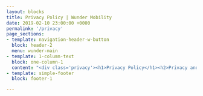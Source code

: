 ```yaml
---
layout: blocks
title: Privacy Policy | Wunder Mobility
date: 2019-02-10 23:00:00 +0000
permalink: '/privacy'
page_sections:
- template: navigation-header-w-button
  block: header-2
  menu: wunder-main
- template: 1-column-text
  block: one-column-1
  content: "<div class='privacy'><h1>Privacy Policy</h1><h2>Privacy and Data Protection Policy</h2><h2>1. General</h2><p>1.1 WunderCar Mobility Solutions GmbH ('Wunder', “we” or “us”) take the privacy of your information very seriously. Our Privacy Policy is designed to tell you about our practices regarding the collection, use and disclosure of information that you may provide via the www.wunder.org website and other associated partner websites, microsites and sub-sites (the “Site”) and the Wunder mobile app.</p><p>1.2 By using this Site or any services we offer, you are consenting to the collection, use, and disclosure of that information about you in accordance with, and are agreeing to be bound by, this Privacy Policy.</p><h2>2. Ways that we collect information</h2><p>2.1 We may collect and process the following personal information or data (information that can be uniquely identified with you) about you:</p><p>2.1.1 Certain information required to register with the Site or to access other services provided by us, including your name, address, date of birth and if you are a Driver certain information about your vehicle etc.;</p><p>2.1.2 Your e-mail address and a password;</p><p>2.1.3 A mobile phone number;</p><p>2.1.4 A record of any correspondence between you and us;</p><p>2.1.5 A record of any bookings you have made or trips you have placed with or through the Site;</p><p>2.1.6 Your replies to any surveys or questionnaires that we may use for research purposes;</p><p>2.1.7 Details of accounting or financial transactions including transactions carried out through the Site or otherwise. This may include information such as your credit card, debit card or bank account details, details of Trips (as described in our Conditions) you have booked or offered through the Site;</p><p>2.1.8 Details of your visits to the Site and the resources that you access;</p><p>2.1.9 Information we may require from you when you report a problem with the Site.</p><p>2.2 We only collect such information when you choose to supply it to us. You do not have to supply any personal information to us but you may not be able to take advantage of all the services we offer without doing so.</p><p>2.3 Information is also gathered without you actively providing it, through the use of various technologies and methods such as Internet Protocol (IP) addresses and cookies. These methods do not collect or store personal information.</p><p>2.4 An IP address is a number assigned to your computer by your Internet Service Provider (ISP), so you can access the Internet. It is generally considered to be non-personally identifiable information, because in most cases an IP address can only be traced back to your ISP or the large company or organisation that provides your internet access (such as your employer if you are at work).</p><p>2.5 We use your IP address to diagnose problems with our server, report aggregate information, and determine the fastest route for your computer to use in connecting to our site, and to administer and improve the site.</p><p></p><h2>3. Use</h2><p>3.1 We may use this information to:</p><p>3.1.1 ensure that the content of the Site is presented in the most effective manner for you and for your computer and customise the Site to your preferences;</p><p>3.1.2 assist in making general improvements to the Site;</p><p>3.1.3 carry out and administer any obligations arising from any agreements entered into between you and us;</p><p>3.1.4 allow you to participate in features of the Site and other services;</p><p>3.1.5 contact you and notify you about changes to the Site or the services we offer (except where you have asked us not to do this);</p><p>3.1.6 collect payments from you;</p><p>3.1.7 analyse how users are making use of the Site and for internal marketing and research purposes.</p><p>3.2 We will not resell your information to any third party nor use it for any third party marketing.</p><h2>4. Sharing your information</h2><p>4.1 If we charge you any fees or collect any money from you in relation to any services on the Site, credit or debit card payments will be collected by our payment processor.</p><p>4.2 In order for payments to be processed you may need to provide some necessary details to our payment processor. We will tell you about this at the point we collect that information.</p><p>4.3 We do not disclose any information you provide via the Site to any third parties except:</p><p>4.3.1 As part of our booking process and in order to provide our services information may be passed to a Passenger (if you are a Driver) or to a Driver (if you are a Passenger).</p><p>4.3.2 If we are under a duty to disclose or share your personal data in order to comply with any legal obligation (for example, if required to do so by a court order or for the purposes of prevention of fraud or other crime);</p><p>4.3.3 in order to enforce any terms of use that apply to any of the Site, or to enforce any other terms and conditions or agreements for our Services that may apply;</p><p>4.3.4 we may share information with our international partner websites where you have made a booking through the Site with a user of our partner websites or where you have used the Site to interact with a third party;</p><p>4.3.5 we may transfer your personal information to a third party as part of a sale of some or all of our business and assets to any third party or as part of any business restructuring or reorganization, but we will take consent prior to such transfer;</p><p>4.3.6 to protect the rights, property, or safety of Wunder, the Site’s users, or any other third parties. This includes exchanging information with other companies and organizations for the purposes of fraud protection and credit risk reduction.</p><p>4.4 Other than as set out above, we shall not disclose any of your personal information unless you give us permission to do so.</p><h2 id='cookies'>5. Cookies</h2><p>5.1 A cookie is a piece of data stored locally on your computer and contains information about your activities on the Internet. The information in a cookie does not contain any personally identifiable information you submit to our site.</p><p>5.2 On the Site, we use cookies to track users' progress through the Site, allowing us to make improvements based on usage data. We also use cookies if you log in to one of our online services to enable you to remain logged in to that service. A cookie helps you get the best out of the Site and helps us to provide you with a more customized service.</p><p>5.3 Once you close your browser, our access to the cookie terminates. You have the ability to accept or decline cookies. Most web browsers automatically accept cookies, but you can usually modify your browser setting to decline cookies if you prefer. To change your browser settings you should go to your advanced preferences.</p><p>5.4 We are required to obtain your consent to use cookies. If you continue to use the Site having seen the notice then we assume you are happy for us to use the cookies described above.</p><p>5.5 If you choose not to accept the cookies, this will not affect your access to the majority of information available on the Site. However, you will not be able to make full use of our online services.</p><h2>6. Access to and correction of personal information</h2><p>6.1 We will take all reasonable steps in accordance with our legal obligations to update or correct personally identifiable information in our possession that you submit via this Site.</p><p>6.2 You have the right to access information held about you. Your right of access can be exercised in accordance with local laws. If you wish to see details of any personal information that we hold about you please contact us by way of our contact page.</p><p>6.3 We take all appropriate steps to protect your personally identifiable information as you transmit your information from your computer to our Site and to protect such information for loss, misuse, and unauthorized access, disclosure, alteration, or destruction. We use leading technologies and encryption software to safeguard your data, and operate strict security standards to prevent any unauthorized access to it.</p><p>6.4 Where you use passwords, usernames, or other special access features on this site, you also have a responsibility to take reasonable steps to safeguard them.</p><h2>7. Other websites, Cookies of third party providers and tracking</h2><p>7.1 This Site contains links and references to other websites. Please be aware that this Privacy Policy does not apply to those websites.</p><p>7.2 We cannot be responsible for the privacy policies and practices of sites that are not operated by us, even if you access them via the Site. We recommend that you check the policy of each site you visit and contact its owner or operator if you have any concerns or questions.</p><p>7.3 In addition, if you came to this Site via a third party site, we cannot be responsible for the privacy policies and practices of the owners or operators of that third party site and recommend that you check the policy of that third party site and contact its owner or operator if you have any concerns or questions. </p><p>7.4 Google Analytics: This website uses Google Analytics, a web analytics service provided by Google, Inc. (“Google”). Google Analytics uses cookies, text files stored on your computer, to help the website analyze how users use the site. The information generated by the cookie about your use of the website (including your IP address) will be transmitted to and stored by Google on servers in the United States. We use Google Analytics with the add-on “anonymizeIP()” so that the IP addresses later transmitted to Google are shortened and modified in advance on the European servers to prevent any direct references to particular persons. Google will use this information for the purpose of evaluating your use of the website, compiling reports on website activity for website operators, and providing other services relating to website activity and internet usage to the website operator. Your IP address, which has been transmitted by Google Analytics, will not be associated with any other data held by Google. You may refuse the use of cookies by selecting the appropriate settings on your browser. However, please note that if you do this, you may not be able to use all functions of this website. Furthermore, you can prohibit Google from collecting and analyzing the cookie generated data about your use of the website (including your IP address) by clicking here or downloading and installing the browser plugin available here <a href='http://tools.google.com/dlpage/gaoptout?hl=en'>http://tools.google.com/dlpage/gaoptout?hl=en</a>.</p><h2>7.5 Facebook </h2><p>Facebook Social Plugins: This website uses social plugins of the social network facebook.com, which is operated by Facebook Inc. The plugins are inserted within a visible Facebook logo or with the addition of “Facebook Social Plugin” sign. The list and the appearance of the Facebook social plugins can be found here <a href='https://developers.facebook.com/docs/plugins/'>https://developers.facebook.com/docs/plugins/</a>. By integrating the plugin, Facebook receives information that a user has accessed our website. If the user is logged into Facebook, Facebook can assign the website visit to that user’s Facebook account. When users interact with plugins like the Like button or leave a comment, the corresponding information is sent directly from your browser and stored on Facebook.<br>Purpose and scope of data collection and further processing and use of data through Facebook and the relevant rights and ways to protect the privacy your privacy as relates to Facebook can be found in Facebook’s Privacy Policy <a href='https://www.facebook.com/policy.php'>https://www.facebook.com/policy.php</a>. <br>If you have a Facebook account and do not want Facebook to collect information about your activities on this website and link such information to your account data stored on Facebook, you must log off on Facebook before visiting our website. It is also possible to block Facebook social plugins with an add-on for your browser, for example, the “Facebook Blocker”.Facebook SDK: Within our app, we use the Software Development Kit (SDK) from Facebook. The Facebook SDK is issued and administered by Facebook Inc, 1601 S. California Ave, Palo Alto, CA 94304, USA. By means of this integration, we can link various Facebook services with our app. For example, users can use the Facebook SDK to share contents of our apps on their own Facebook timeline, or to send messages to other Facebook users. Further information about Facebook SDK within iOS can be found here: <a href='https://developers.facebook.com/docs/ios'>https://developers.facebook.com/docs/ios</a>. For Android, please refer to: <a href='https://developers.facebook.com/docs/android'>https://developers.facebook.com/docs/android</a>.Facebook Login via the SDK: In order to use Facebook services within our apps, you will need to first use Facebook Login to connect with Facebook. This requires that you have an existing Facebook account or that you create a Facebook account. If you want to use your Facebook account to log in to our services, you will be guided directly in a first step to Facebook, where Facebook will ask you to sign in or register. In no event will we learn your personal login information (username and password). In a second step, you can link your Facebook profile with each service you want to register to use. You will then receive a separate notice detailing which data is transferred to us from your Facebook profile. This generally includes your “public information” on Facebook and anything you make public or make accessible to the respective application. This generally includes your name, your profile and cover picture, your gender, your networks, your username (Facebook URL) and your user identifier (Facebook ID). In order to communicate with you without going through Facebook, we also use the e-mail address you have registered with Facebook. You can check and modify the status of your connection to Facebook and the respective access privileges of our apps at any time under your Facebook profile settings (<a href='https://www.facebook.com/settings?tab=applications'>https://www.facebook.com/settings?tab=applications</a>). Here, you will also find an overview of which information in your profile is public. If you want to cancel the connection between Facebook and our apps, please log in to Facebook and make the necessary changes in your profile settings. We will then no longer be able to access information from your Facebook profile in order to serve you. <br>Facebook App Events: We use the Facebook SDK service called “Facebook App Events” to evaluate the reach of our advertising campaigns and use of Facebook SDK. Facebook merely provides us with an aggregated analysis of user behavior with our app. We also have no influence on the information that will be processed by Facebook App Events. In our app settings, you can opt out of using App Events for the given purposes. </p><p>7.6 Twitter: This website uses the Twitter Follow button. This button is offered by Twitter, Inc. The Follow button is a small button displayed on our website to help users easily follow our Twitter account. A Follow button consists of two parts: a link to a follow web intent page on Twitter.com and Twitter’s widgets JavaScript to enhance the link with Twitter’s official and easily recognizable Follow button. More information can be found in Twitter’s Privacy Policy. <a href='https://twitter.com/privacy?lang=en'>https://twitter.com/privacy?lang=en</a> </p><p>7.7 LinkedIn: This website uses the LinkedIn Follow button. This button is offered by LinkedIn, Corp. The follow button makes it making it easy for you to follow our updates on LinkedIn. When you click the Follow button, you will automatically follow us on Linkedin. More information can be found in Linkedin’s Privacy Policy. <a href='https://www.linkedin.com/legal/privacy-policy'>https://www.linkedin.com/legal/privacy-policy </a></p><h2>8. Data analysis by WunderCar Mobility Solutions GmbH</h2><p>8.1 We perform analyses on the behavior of users of our services, to establish findings for service optimization. These evaluations are conducted with a pseudonym, in accordance with § 15 para. 3 German Telemedia Act (TMG), i.e. the user name and other identifying characteristics are replaced by a random character for the purpose, making the determination of a specific natural person impossible or significantly more difficult. Within our apps, we do not use any proprietary marketing or advertising cookies.</p><h2>9. Export of Data</h2><p>9.1 As part of the services offered to you through the Site, the information you provide to us is transferred to, and stored at a server, in countries outside of India, the Philippines or your current location. We may also share information with other equivalent national bodies, which may be located in countries worldwide. Where we transfer your information outside of India or other countries, we will take steps with the aim of ensuring that your privacy rights continue to be protected as outlined in this privacy policy and in accordance with applicable Indian and filippino law.</p><p>9.2 If you use the Site while you are outside India, your information may be stored outside India in order to provide you with those services.</p><p>9.3 By submitting your personal information to us you agree to the transfer, storing or processing of your information outside India in the manner described above.</p><h2>10. Notification of changes to our Privacy Policy</h2><p>We will post details of any changes to our Privacy Policy on the Site to help ensure you are always aware of the information we collect, how we use it, and in what circumstances, if any, we share it with other parties.</p><h2>11. Contact</h2><p>If at any time you would like to contact us with your views about our privacy practices, or with any enquiry relating to your personal information (review, update, deletion), you can do so by writing to support(at)wunder.org. If you have questions regarding data protection, please address these by post: </p><p>Data Protection Officer <br>WunderCar Mobility Solutions GmbH <br>Hongkongstraße 7 <br>20457 Hamburg</p></div>"
- template: simple-footer
  block: footer-1

---
```

